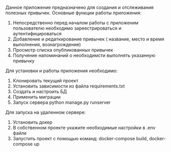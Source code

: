 Данное приложение предназначено для создания и отслеживания полезных привычек.
Основные функции работы приложения:
1. Непосредственно перед началом работы с приложеним пользователю необходимо зареестрироваться и аутентифицироваться
2. Добавление и редаткирование привычек ( название, место и время выполнения, вознагрождение)
3. Просмотр списка опубликованных привычек 
4. Получение напоминаний о необходимсти выполнять указанную привычку

Для установки и работы приложения необходимо:
1. Клонировать текущий проект
2. Установить зависимости из файла requirements.txt
3. Создать и настроить БД 
4. Применить миграции
5. Запуск сервера python manage.py runserver

Для запуска на удаленном сервере:
1. Установить докер
2. В собственном проекте укажите необходимые настройки в .env файле 
3. Запустить проект с помощью команд: docker-compose build, docker-compose up

